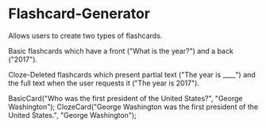 # Flashcard-Generator

Allows users to create two types of flashcards.

Basic flashcards which have a front ("What is the year?") and a back ("2017").

Cloze-Deleted flashcards which present partial text ("The year is ____") and the full text when the user requests it ("The year is 2017").


BasicCard("Who was the first president of the United States?", "George Washington");
ClozeCard("George Washington was the first president of the United States.", "George Washington");
